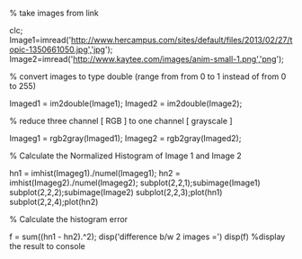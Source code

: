 
% take images from link
     
  clc;
  Image1=imread('http://www.hercampus.com/sites/default/files/2013/02/27/topic-1350661050.jpg','jpg');
  Image2=imread('http://www.kaytee.com/images/anim-small-1.png','png');


%  convert images to type double (range from from 0 to 1 instead of from 0 to 255)

Imaged1 = im2double(Image1);
Imaged2 = im2double(Image2);

% reduce three channel [ RGB ]  to one channel [ grayscale ]

Imageg1 = rgb2gray(Imaged1);
Imageg2 = rgb2gray(Imaged2);

% Calculate the Normalized Histogram of Image 1 and Image 2

hn1 = imhist(Imageg1)./numel(Imageg1);
hn2 = imhist(Imageg2)./numel(Imageg2);
 subplot(2,2,1);subimage(Image1)
 subplot(2,2,2);subimage(Image2)
 subplot(2,2,3);plot(hn1)
 subplot(2,2,4);plot(hn2)

% Calculate the histogram error

f = sum((hn1 - hn2).^2);
disp('difference b/w 2 images =')
disp(f) %display the result to console
